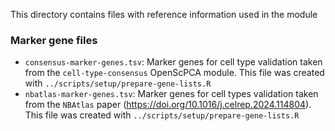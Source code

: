 This directory contains files with reference information used in the module

### Marker gene files

* `consensus-marker-genes.tsv`: Marker genes for cell type validation taken from the `cell-type-consensus` OpenScPCA module.
This file was created with `../scripts/setup/prepare-gene-lists.R`
* `nbatlas-marker-genes.tsv`: Marker genes for cell types validation taken from the `NBAtlas` paper (<https://doi.org/10.1016/j.celrep.2024.114804>).
This file was created with `../scripts/setup/prepare-gene-lists.R`
